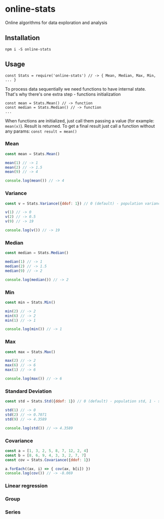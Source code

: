 # online-stats
Online algorithms for data exploration and analysis

## Installation
`npm i -S online-stats`

## Usage
```javasctipt
const Stats = require('online-stats') // -> { Mean, Median, Max, Min, ... }
```

To process data sequentially we need functions to have internal state. 
That's why there's one extra step - functions initialization

```javasctipt
const mean = Stats.Mean() // -> function
const median = Stats.Median() // -> function
...
```

When functions are initialized, just call them passing a value (for example: `mean(x)`).
Result is returned. To get a final result just call a function without any params: `const result = mean()`

### Mean
```javascript
const mean = Stats.Mean()

mean(1) // -> 1
mean(2) // -> 1.5
mean(9) // -> 4

console.log(mean()) // -> 4
```

### Variance
```javascript
const v = Stats.Variance({ddof: 1}) // 0 (default) - population variance, 1 - sample variance

v(1) // -> 0
v(2) // -> 0.5
v(9) // -> 19

console.log(v()) // -> 19
```

### Median
```javascript
const median = Stats.Median()

median(1) // -> 1
median(2) // -> 1.5
median(9) // -> 2

console.log(median()) // -> 2
```

### Min
```javascript
const min = Stats.Min()

min(2) // -> 2
min(6) // -> 2
min(1) // -> 1

console.log(min()) // -> 1
```

### Max
```javascript
const max = Stats.Max()

max(2) // -> 2
max(6) // -> 6
max(1) // -> 6

console.log(max()) // -> 6
```

### Standard Deviation
```javascript
const std = Stats.Std({ddof: 1}) // 0 (default) - population std, 1 - sample std (unbiased)

std(1) // -> 0
std(2) // ~> 0.7071
std(9) // ~> 4.3589

console.log(std()) // ~> 4.3589
```

### Covariance
```javascript
const a = [1, 3, 2, 5, 8, 7, 12, 2, 4]
const b = [8, 6, 9, 4, 3, 3, 2, 7, 7]
const cov = Stats.Covariance({ddof: 1})

a.forEach((ax, i) => { cov(ax, b[i]) })
console.log(cov()) // -> -8.069
```

### Linear regression

### Group

### Series
